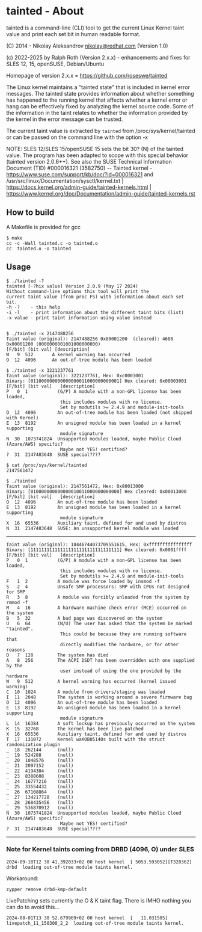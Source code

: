 # tainted - About

tainted is a command-line (CLI) tool to get the current Linux Kernel taint value and print each set bit in human readable format.

(C) 2014 - Nikolay Aleksandrov <nikolay@redhat.com> (Version 1.0)

(c) 2022-2025 by Ralph Roth (Version 2.x.x) - enhancements and fixes for SLES 12, 15, openSUSE, Debian/Ubuntu

Homepage of version 2.x.x = <https://github.com/roseswe/tainted>

The Linux kernel maintains a "tainted state" that is included in kernel error messages. The tainted state provides information about whether something has happened to the running kernel that affects whether a kernel error or hang can be effectively fixed by analyzing the kernel source code. Some of the information in the taint relates to whether the information provided by the kernel in the error message can be trusted.

The current taint value is extracted by `tainted` from /proc/sys/kernel/tainted or can be passed on the command line with the option -x

NOTE: SLES 12/SLES 15/openSUSE 15 sets the bit 30? (N) of the tainted value. The program has been adapted to scope with this special behavior (tainted version 2.0.6++). See also the SUSE Technical Information Document (TID) #000016321 (3582750) -- Tainted kernel - <https://www.suse.com/support/kb/doc/?id=000016321> and /usr/src/linux/Documentation/sysctl/kernel.txt | <https://docs.kernel.org/admin-guide/tainted-kernels.html> | <https://www.kernel.org/doc/Documentation/admin-guide/tainted-kernels.rst>

## How to build

A Makefile is provided for gcc

    $ make
    cc -c -Wall tainted.c -o tainted.o
    cc  tainted.o -o tainted

## Usage

    $ ./tainted -?
    tainted [-?hix value] Version 2.0.9 (May 17 2024)
    Without command-line options this tool will print the
    current taint value (from proc FS) with information about each set bit.
    -h -?    - this help
    -i -l    - print information about the different taint bits (list)
    -x value - print taint information using value instead


    $ ./tainted -x 2147488256
    Taint value (original): 2147488256 0x80001200  (cleared): 4608 0x00001200 (0000000001001000000000)
    [F/bit] [bit val] [description]
    W   9  512       A kernel warning has occurred
    O  12  4096      An out-of-tree module has been loaded

    $ ./tainted -x 3221237761
    Taint value (original): 3221237761, Hex: 0xc0003001
    Binary: [011000000000000000011000000000001] Hex cleared: 0x00003001
    [F/bit] [bit val]   [description]
    P   0  1           (G/P) A module with a non-GPL license has been loaded,
                        this includes modules with no license.
                        Set by modutils >= 2.4.9 and module-init-tools
    O  12  4096        An out-of-tree module has been loaded (not shipped with Kernel)
    E  13  8192        An unsigned module has been loaded in a kernel supporting
                        module signature
    N  30  1073741824  Unsupported modules loaded, maybe Public Cloud (Azure/AWS) specific?
                        Maybe not YES! certified?
    ?  31  2147483648  SUSE special????

    $ cat /proc/sys/kernel/tainted
    2147561472

    $ ./tainted
    Taint value (original): 2147561472, Hex: 0x80013000
    Binary: [010000000000000010011000000000000] Hex cleared: 0x00013000
    [F/bit] [bit val]   [description]
    O  12  4096        An out-of-tree module has been loaded
    E  13  8192        An unsigned module has been loaded in a kernel supporting
                        module signature
    X  16  65536       Auxiliary taint, defined for and used by distros
    N  31  2147483648  SUSE: An unsupported kernel module was loaded

-----------------------------------------------------------------------------

    Taint value (original): 18446744073709551615, Hex: 0xffffffffffffffff
    Binary: [111111111111111111111111111111111] Hex cleared: 0x0001ffff
    [F/bit] [bit val]   [description]
    P   0  1           (G/P) A module with a non-GPL license has been loaded,
                        this includes modules with no license.
                        Set by modutils >= 2.4.9 and module-init-tools
    F   1  2           A module was force loaded by insmod -f
    S   2  4           Unsafe SMP processors: SMP with CPUs not designed for SMP
    R   3  8           A module was forcibly unloaded from the system by rmmod -f
    M   4  16          A hardware machine check error (MCE) occurred on the system
    B   5  32          A bad page was discovered on the system
    U   6  64          (N/U) The user has asked that the system be marked "tainted".
                        This could be because they are running software that
                        directly modifies the hardware, or for other reasons
    D   7  128         The system has died
    A   8  256         The ACPI DSDT has been overridden with one supplied by the
                        user instead of using the one provided by the hardware
    W   9  512         A kernel warning has occurred (kernel issued warning)
    C  10  1024        A module from drivers/staging was loaded
    I  11  2048        The system is working around a severe firmware bug
    O  12  4096        An out-of-tree module has been loaded
    E  13  8192        An unsigned module has been loaded in a kernel supporting
                        module signature
    L  14  16384       A soft lockup has previously occurred on the system
    K  15  32768       The kernel has been live patched
    X  16  65536       Auxiliary taint, defined for and used by distros
    T  17  131072      Kernel waKOB05140s built with the struct randomization plugin
    _  18  262144      (null)
    _  19  524288      (null)
    _  20  1048576     (null)
    _  21  2097152     (null)
    _  22  4194304     (null)
    _  23  8388608     (null)
    _  24  16777216    (null)
    _  25  33554432    (null)
    _  26  67108864    (null)
    _  27  134217728   (null)
    _  28  268435456   (null)
    _  29  536870912   (null)
    N  30  1073741824  Unsupported modules loaded, maybe Public Cloud (Azure/AWS) specific?
                        Maybe not YES! certified?
    ?  31  2147483648  SUSE special????

-----------------------------------------------------------------------------

### Note for Kernel taints coming from DRBD (4096, O) under SLES

    2024-09-18T12 38 41.392033+02 00 host kernel  [ 5053.593052][T328362] drbd  loading out-of-tree module taints kernel.

Workaround:

    zypper remove drbd-kmp-default

LivePatching sets currently the O & K taint flag. There is IMHO nothing you can do to avoid this...

    2024-08-01T13 38 52.679969+02 00 host kernel  [   11.031505] livepatch_11_150300_2_2  loading out-of-tree module taints kernel.

<!--
$Id: README.md,v 1.8 2025/01/23 19:55:42 ralph Exp $
vim:set fileencoding=utf8 fileformat=unix filetype=text tabstop=2 expandtab:
 -->
